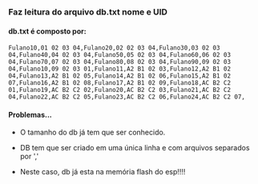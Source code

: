 ### Faz leitura do arquivo db.txt nome e UID

#### db.txt é composto por:
```
Fulano10,01 02 03 04,Fulano20,02 02 03 04,Fulano30,03 02 03 04,Fulano40,04 02 03 04,Fulano50,05 02 03 04,Fulano60,06 02 03 04,Fulano70,07 02 03 04,Fulano80,08 02 03 04,Fulano90,09 02 03 04,Fulano10,09 02 03 01,Fulano11,A2 B1 02 03,Fulano12,A2 B1 02 04,Fulano13,A2 B1 02 05,Fulano14,A2 B1 02 06,Fulano15,A2 B1 02 07,Fulano16,A2 B1 02 08,Fulano17,A2 B1 02 09,Fulano18,AC B2 C2 01,Fulano19,AC B2 C2 02,Fulano20,AC B2 C2 03,Fulano21,AC B2 C2 04,Fulano22,AC B2 C2 05,Fulano23,AC B2 C2 06,Fulano24,AC B2 C2 07,
```

#### Problemas...
* O tamanho do db já tem que ser conhecido.
* DB tem que ser criado em uma única linha e com arquivos separados por ','

* Neste caso, db já esta na memória flash do esp!!!!
